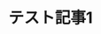 ---
title: テスト記事1
description: テスト記事1です
tags: 
  - タグ1
  - テストタグ
category: その他
created_at: "2019-06-27 00:08:00"
updated_at: "2019-06-27 00:00:00"
---